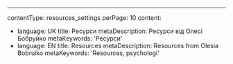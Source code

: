 ---
contentType: resources_settings
perPage: 10
content:
  - language: UK
    title: Ресурси
    metaDescription: Ресурси від Олесі Бобруйко
    metaKeywords: 'Ресурси'
  - language: EN
    title: Resources
    metaDescription: Resources from Olesia Bobruiko
    metaKeywords: 'Resources, psychologi'

